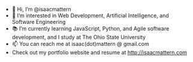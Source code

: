 - 👋 Hi, I’m @isaacmattern
- 👀 I’m interested in Web Development, Artificial Intelligence, and Software Engineering
- 📚 I’m currently learning JavaScript, Python, and Agile software development, and I study at The Ohio State University
- 📫 You can reach me at isaac(dot)mattern @ gmail.com
- Check out my portfolio website and resume at http://isaacmattern.com
